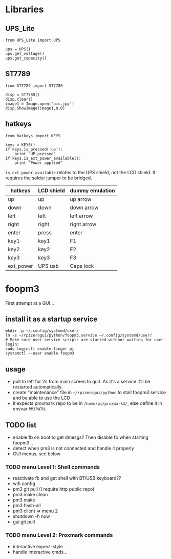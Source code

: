 # Libraries

## UPS_Lite

```
from UPS_Lite import UPS

ups = UPS()
ups.get_voltage()
ups.get_capacity()
```

## ST7789

```
from ST7789 import ST7789

disp = ST7789()
disp.clear()
image1 = Image.open('pic.jpg')
disp.ShowImage(image1,0,0)
```

## hatkeys

```
from hatkeys import KEYS

keys = KEYS()
if keys.is_pressed('up'):
    print "UP pressed"
if keys.is_ext_power_available():
    print "Power applied"
```

`is_ext_power_available` relates to the UPS shield, not the LCD shield.
It requires the solder jumper to be bridged.

|hatkeys  |LCD shield|dummy emulation|
|---------|----------|---------------|
|up       |up        | up arrow      |
|down     |down      | down arrow    |
|left     |left      | left arrow    |
|right    |right     | right arrow   |
|enter    |press     | enter         |
|key1     |key1      | F1            |
|key2     |key2      | F2            |
|key3     |key3      | F3            |
|ext_power|UPS usb   | Caps lock     |


# foopm3

First attempt at a GUI...

## install it as a startup service

```
mkdir -p ~/.config/systemd/user/
ln -s ~/rpizerogui/python/foopm3.service ~/.config/systemd/user/
# Make sure user service scripts are started without waiting for user login:
sudo loginctl enable-linger pi
systemctl --user enable foopm3
```

## usage

* pull to left for 2s from main screen to quit. As it's a service it'll be restarted automatically.
* create "maintenance" file in `~/rpizerogui/python` to stall foopm3 service and be able to use the LCD
* it expects proxmark repo to be in `/home/pi/proxmark3/`, else define it in envvar `PM3PATH`.

## TODO list

* enable fb on boot to get dmesgs? Then disable fb when starting foopm3...
* detect when pm3 is not connected and handle it properly
* GUI menus, see below

### TODO menu Level 1: Shell commands

* reactivate fb and get shell with BT/USB keyboard??
* wifi config
* pm3 git pull    (! require http public repo)
* pm3 make clean
* pm3 make
* pm3 flash-all
* pm3 client => menu 2
* shutdown -h now
* gui git pull

### TODO menu Level 2: Proxmark commands

* interactive expect-style
* handle interactive cmds...
